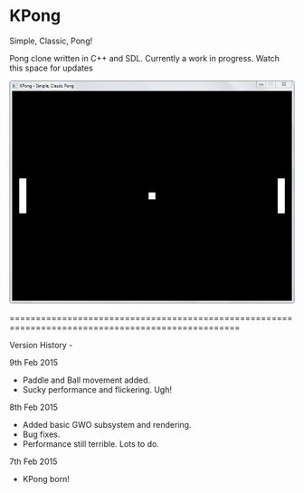 # KPong

Simple, Classic, Pong!

Pong clone written in C++ and SDL. Currently a work in progress. Watch this space for updates

![alt tag](img/sshot.png)

==================================================================================================

Version History -

9th Feb 2015 
- Paddle and Ball movement added. 
- Sucky performance and flickering. Ugh!

8th Feb 2015 
- Added basic GWO subsystem and rendering. 
- Bug fixes.
- Performance still terrible. Lots to do. 

7th Feb 2015 
- KPong born!
